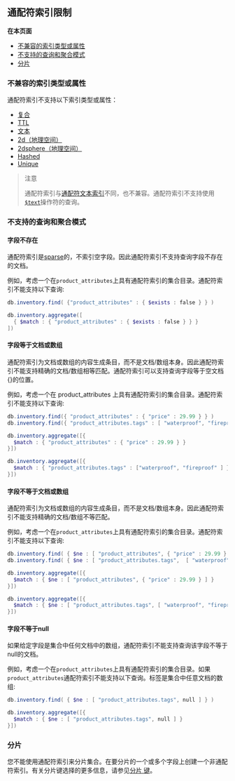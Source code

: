 ## 通配符索引限制

**在本页面**

- [不兼容的索引类型或属性](#不兼容)
- [不支持的查询和聚合模式](#不支持)
- [分片](#分片)

### <span id="不兼容">不兼容的索引类型或属性</span>

通配符索引不支持以下索引类型或属性：

- [复合](https://docs.mongodb.com/master/core/index-compound/)
- [TTL](https://docs.mongodb.com/master/core/index-ttl/)
- [文本](https://docs.mongodb.com/master/core/index-text/)
- [2d（地理空间）](https://docs.mongodb.com/master/core/geospatial-indexes/)
- [2dsphere（地理空间）](https://docs.mongodb.com/master/core/2dsphere/)
- [Hashed](https://docs.mongodb.com/master/core/index-hashed/)
- [Unique](https://docs.mongodb.com/master/core/index-unique/)

> 注意
>
> 通配符索引与[通配符文本索引](https://docs.mongodb.com/master/core/index-text/#text-index-wildcard)不同，也不兼容。通配符索引不支持使用[`$text`](https://docs.mongodb.com/master/reference/operator/query/text/#op._S_text)操作符的查询。

### <span id="不支持">不支持的查询和聚合模式</span>

#### 字段不存在

通配符索引是[sparse](https://docs.mongodb.com/master/core/index-sparse/)的，不索引空字段。因此通配符索引不支持查询字段不存在的文档。

例如，考虑一个在`product_attributes`上具有通配符索引的集合目录。通配符索引不能支持以下查询:

```powershell
db.inventory.find( {"product_attributes" : { $exists : false } } )

db.inventory.aggregate([
  { $match : { "product_attributes" : { $exists : false } } }
])
```

#### 字段等于文档或数组

通配符索引为文档或数组的内容生成条目，而不是文档/数组本身。因此通配符索引不能支持精确的文档/数组相等匹配。通配符索引可以支持查询字段等于空文档{}的位置。

例如，考虑一个在	product_attributes	上具有通配符索引的集合目录。通配符索引不能支持以下查询:

```powershell
db.inventory.find({ "product_attributes" : { "price" : 29.99 } } )
db.inventory.find({ "product_attributes.tags" : [ "waterproof", "fireproof" ] } )

db.inventory.aggregate([{
  $match : { "product_attributes" : { "price" : 29.99 } }
}])

db.inventory.aggregate([{
  $match : { "product_attributes.tags" : ["waterproof", "fireproof" ] } }
}])
```

#### 字段不等于文档或数组

通配符索引为文档或数组的内容生成条目，而不是文档/数组本身。因此通配符索引不能支持精确的文档/数组不等匹配。

例如，考虑一个在`product_attributes`上具有通配符索引的集合目录。通配符索引不能支持以下查询:

```powershell
db.inventory.find( { $ne : [ "product_attributes", { "price" : 29.99 } ] } )
db.inventory.find( { $ne : [ "product_attributes.tags",  [ "waterproof", "fireproof" ] ] } )

db.inventory.aggregate([{
  $match : { $ne : [ "product_attributes", { "price" : 29.99 } ] }
}])

db.inventory.aggregate([{
  $match : { $ne : [ "product_attributes.tags", [ "waterproof", "fireproof" ] ] }
}])
```

#### 字段不等于null

如果给定字段是集合中任何文档中的数组，通配符索引不能支持查询该字段不等于null的文档。

例如，考虑一个在`product_attributes`上具有通配符索引的集合目录。如果`product_attributes`通配符索引不能支持以下查询。标签是集合中任意文档的数组:

```powershell
db.inventory.find( { $ne : [ "product_attributes.tags", null ] } )

db.inventory.aggregate([{
  $match : { $ne : [ "product_attributes.tags", null ] }
}])
```

### 分片

您不能使用通配符索引来分片集合。在要分片的一个或多个字段上创建一个非通配符索引。有关分片键选择的更多信息，请参见[分片 键](https://docs.mongodb.com/master/core/sharding-shard-key/#sharding-shard-key)。